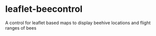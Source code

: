 leaflet-beecontrol
==================

A control for leaflet based maps to display beehive locations and flight ranges of bees
